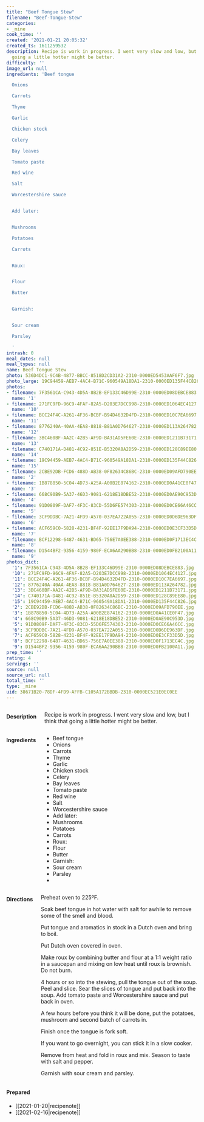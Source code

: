 ```yaml
---
title: "Beef Tongue Stew"
filename: "Beef-Tongue-Stew"
categories:
- _mine
cook_time: ''
created: '2021-01-21 20:05:32'
created_ts: 1611259532
description: Recipe is work in progress. I went very slow and low, but I think that
  going a little hotter might be better.
difficulty: ''
image_url: null
ingredients: 'Beef tongue

  Onions

  Carrots

  Thyme

  Garlic

  Chicken stock

  Celery

  Bay leaves

  Tomato paste

  Red wine

  Salt

  Worcestershire sauce


  Add later:


  Mushrooms

  Potatoes

  Carrots


  Roux:


  Flour

  Butter


  Garnish:


  Sour cream

  Parsley

  '
intrash: 0
meal_dates: null
meal_types: null
name: Beef Tongue Stew
photo: 536D4DC1-9C4B-4877-BBCC-8518D2CD31A2-2310-0000ED5453AAF6F7.jpg
photo_large: 19C94459-AEB7-4AC4-B71C-960549A18DA1-2310-0000ED135F44C826.jpg
photos:
- filename: 7F3561CA-C943-4D5A-8B2B-EF133C46D99E-2310-0000ED08DEBCE883.jpg
  name: '1'
- filename: 271FC9FD-96C9-4FAF-82A5-D203E7DCC998-2310-0000ED1064EC4127.jpg
  name: '10'
- filename: BCC24F4C-A261-4F36-BCBF-B94D4632D4FD-2310-0000ED10C7EA6697.jpg
  name: '11'
- filename: 8776240A-40AA-4EA8-8818-B81A0D764627-2310-0000ED113A264782.jpg
  name: '12'
- filename: 3BC460BF-AA2C-42B5-AF9D-BA31AD5FE60E-2310-0000ED1211B73171.jpg
  name: '13'
- filename: C740171A-D481-4C92-851E-B5320A8A2D59-2310-0000ED128C89EE80.jpg
  name: '14'
- filename: 19C94459-AEB7-4AC4-B71C-960549A18DA1-2310-0000ED135F44C826.jpg
  name: '15'
- filename: 2CBE92DB-FCD6-488D-AB38-0F82634C86BC-2310-0000ED09AFD790EE.jpg
  name: '2'
- filename: 1B878850-5C04-4D73-A25A-A00B2E874162-2310-0000ED0A41CE0F47.jpg
  name: '3'
- filename: 668C90B9-5A37-46D3-9081-6218E18DBE52-2310-0000ED0AE90C953D.jpg
  name: '4'
- filename: 91D0809F-DAF7-4F3C-83CD-55D6FE574303-2310-0000ED0CE66A46CC.jpg
  name: '5'
- filename: 3CF9DDBC-7A21-4FD9-A570-037EA722A055-2310-0000ED0D6DE963DF.jpg
  name: '6'
- filename: ACF659C0-5828-4231-BF4F-92EE17F9DA94-2310-0000ED0E3CF33D5D.jpg
  name: '7'
- filename: BCF12298-6487-4631-BD65-756E7A0EE388-2310-0000ED0F1713EC4C.jpg
  name: '8'
- filename: D1544BF2-9356-4159-980F-ECA6AA290BB8-2310-0000ED0FB2100A11.jpg
  name: '9'
photos_dict:
  '1': 7F3561CA-C943-4D5A-8B2B-EF133C46D99E-2310-0000ED08DEBCE883.jpg
  '10': 271FC9FD-96C9-4FAF-82A5-D203E7DCC998-2310-0000ED1064EC4127.jpg
  '11': BCC24F4C-A261-4F36-BCBF-B94D4632D4FD-2310-0000ED10C7EA6697.jpg
  '12': 8776240A-40AA-4EA8-8818-B81A0D764627-2310-0000ED113A264782.jpg
  '13': 3BC460BF-AA2C-42B5-AF9D-BA31AD5FE60E-2310-0000ED1211B73171.jpg
  '14': C740171A-D481-4C92-851E-B5320A8A2D59-2310-0000ED128C89EE80.jpg
  '15': 19C94459-AEB7-4AC4-B71C-960549A18DA1-2310-0000ED135F44C826.jpg
  '2': 2CBE92DB-FCD6-488D-AB38-0F82634C86BC-2310-0000ED09AFD790EE.jpg
  '3': 1B878850-5C04-4D73-A25A-A00B2E874162-2310-0000ED0A41CE0F47.jpg
  '4': 668C90B9-5A37-46D3-9081-6218E18DBE52-2310-0000ED0AE90C953D.jpg
  '5': 91D0809F-DAF7-4F3C-83CD-55D6FE574303-2310-0000ED0CE66A46CC.jpg
  '6': 3CF9DDBC-7A21-4FD9-A570-037EA722A055-2310-0000ED0D6DE963DF.jpg
  '7': ACF659C0-5828-4231-BF4F-92EE17F9DA94-2310-0000ED0E3CF33D5D.jpg
  '8': BCF12298-6487-4631-BD65-756E7A0EE388-2310-0000ED0F1713EC4C.jpg
  '9': D1544BF2-9356-4159-980F-ECA6AA290BB8-2310-0000ED0FB2100A11.jpg
prep_time: ''
rating: 4
servings: ''
source: null
source_url: null
total_time: ''
type: _mine
uid: 38671B20-78DF-4FD9-AFFB-C105A172BBDB-2310-0000EC521E0EC0EE
---
```

<div class="large-8 medium-7 columns" id="writeup">		<h4 id="description">Description</h4>
<div class="box box-description content"><p>Recipe is work in progress. I went very slow and low, but I think that going a little hotter might be better.</p>
</div>	</div><!-- #writeup -->
</div><!-- #row-one -->
<div class="row" id="row-two">	<div class="medium-4 small-5 columns"><h4 id="ingredients">Ingredients</h4><div class="box box-ingredients content"><ul>
<li>Beef tongue</li>
<li>Onions</li>
<li>Carrots</li>
<li>Thyme</li>
<li>Garlic</li>
<li>Chicken stock</li>
<li>Celery</li>
<li>Bay leaves</li>
<li>Tomato paste</li>
<li>Red wine</li>
<li>Salt</li>
<li>Worcestershire sauce</li>
<li>Add later:</li>
<li>Mushrooms</li>
<li>Potatoes</li>
<li>Carrots</li>
<li>Roux:</li>
<li>Flour</li>
<li>Butter</li>
<li>Garnish:</li>
<li>Sour cream</li>
<li>Parsley</li>
<li></li>
</ul>
</div>	</div>	<div class="medium-6 small-7 columns"><h4 id="directions">Directions</h4><div class="box box-directions content"><p>Preheat oven to 225ºF.</p>
<p>Soak beef tongue in hot water with salt for awhile to remove some of the smell and blood.</p>
<p>Put tongue and aromatics in stock in a Dutch oven and bring to boil.</p>
<p>Put Dutch oven covered in oven.</p>
<p>Make roux by combining butter and flour at a 1:1 weight ratio in a saucepan and mixing on low heat until roux is brownish. Do not burn.</p>
<p>4 hours or so into the stewing, pull the tongue out of the soup. Peel and slice. Sear the slices of tongue and put back into the soup. Add tomato paste and Worcestershire sauce and put back in oven.</p>
<p>A few hours before you think it will be done, put the potatoes, mushroom and second batch of carrots in.</p>
<p>Finish once the tongue is fork soft.</p>
<p>If you want to go overnight, you can stick it in a slow cooker.</p>
<p>Remove from heat and fold in roux and mix. Season to taste with salt and pepper.</p>
<p>Garnish with sour cream and parsley.</p>
</div>	</div>	<div class="medium-2 columns" id="photo-sidebar">		<div class="" id="meals"><h4>Prepared</h4><ul>
<li>[[2021-01-20|recipenote]]</li>
<li>[[2021-02-16|recipenote]]</li>
</ul>
		</div>